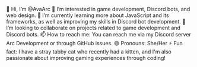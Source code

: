 👋 Hi, I’m @AvaArc
👀 I’m interested in game development, Discord bots, and web design.
🌱 I’m currently learning more about JavaScript and its frameworks, as well as improving my skills in Discord bot development.
💞️ I’m looking to collaborate on projects related to game development and Discord bots.
📫 How to reach me: You can reach me via my Discord server Arc Development or through GitHub issues.
😄 Pronouns: She/Her
⚡ Fun fact: I have a stray tabby cat who recently had a kitten, and I'm also passionate about improving gaming experiences through coding!

